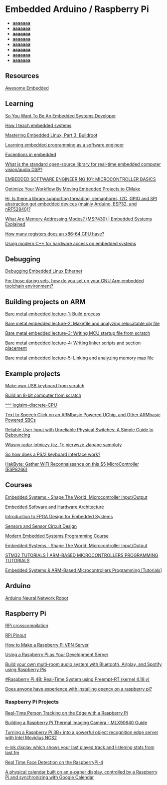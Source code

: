 
# Embedded Arduino / Raspberry Pi

* **[aaaaaaa](#resources)**
* **[aaaaaaa](#learning)**
* **[aaaaaaa](#debugging)**
* **[aaaaaaa](#building-projects-on-arm)**
* **[aaaaaaa](#example-projects)**
* **[aaaaaaa](#courses)**
* **[aaaaaaa](#arduino)**
* **[aaaaaaa](#raspberry-pi)**

## Resources

[Awesome Embedded](https://github.com/nhivp/Awesome-Embedded)

## Learning

[So You Want To Be An Embedded Systems Developer](https://www.embeddedrelated.com/showarticle/1324.php)

[How I teach embedded systems](https://jaycarlson.net/2019/07/26/how-i-teach-embedded-systems/)

[Mastering Embedded Linux, Part 3: Buildroot](https://www.thirtythreeforty.net/posts/2020/01/mastering-embedded-linux-part-3-buildroot/)

[Learning embedded programming as a software engineer](https://blog.athrunen.dev/learning-hardware-programming-as-a-software-engineer/)

[Exceptions in embedded](https://www.research.ed.ac.uk/portal/en/publications/lowcost-deterministic-c-exceptions-for-embedded-systems(2cfc59d5-fa95-45e0-83b2-46e51098cf1f).html)

[What is the standard open-source library for real-time embedded computer vision/audio DSP?](https://www.reddit.com/r/embedded/comments/feoftd/what_is_the_standard_opensource_library_for/)

[EMBEDDED SOFTWARE ENGINEERING 101: MICROCONTROLLER BASICS](https://embedded.fm/blog/2016/2/27/embedded-software-engineering-101-microcontroller-basics)

[Optimize Your Workflow By Moving Embedded Projects to CMake](https://dornerworks.com/blog/moving-embedded-projects-to-cmake)

[Hi, Is there a library supporting threading, semaphores, I2C, GPIO and SPI abstraction got embedded devices (mainly Arduino, ESP32, and nRF52840)?](https://www.reddit.com/r/embedded/comments/hjg3px/esp32_arduino_nrf52840/)

[What Are Memory Addressing Modes? (MSP430) | Embedded Systems Explained](https://youtu.be/Gk4yFmTVZec?list=PLeAb9_hv082weQ10WcvFfLBlNcCYXlQ4q)

[How many registers does an x86-64 CPU have?](https://blog.yossarian.net/2020/11/30/How-many-registers-does-an-x86-64-cpu-have)

[Using modern C++ for hardware access on embedded systems](https://www.reddit.com/r/embedded/comments/kmq2ga/using_modern_c_for_hardware_access_on_embedded/)

## Debugging

[Debugging Embedded Linux Ethernet](https://vmb-tech.com/blog/debugging-embedded-ethernet.html)

[For those daring vets, how do you set up your GNU Arm embedded toolchain environment?](https://www.reddit.com/r/embedded/comments/hk3eo1/for_those_daring_vets_how_do_you_set_up_your_gnu/)

## Building projects on ARM

[Bare metal embedded lecture-1: Build process](https://youtu.be/qWqlkCLmZoE)

[Bare metal embedded lecture-2: Makefile and analyzing relocatable obj file](https://youtu.be/Bsq6P1B8JqI)

[Bare metal embedded lecture-3: Writing MCU startup file from scratch](https://youtu.be/2Hm8eEHsgls)

[Bare metal embedded lecture-4: Writing linker scripts and section placement](https://youtu.be/B7oKdUvRhQQ)

[Bare metal embedded lecture-5: Linking and analyzing memory map file](https://youtu.be/5aafG5mjZ_Y)

## Example projects

[Make own USB keyboard from scratch](http://blakesmith.me/2019/01/16/making-my-own-usb-keyboard-from-scratch.html)

[Build an 8-bit computer from scratch](https://eater.net/8bit)

[^^^ logisim-discrete-CPU](https://github.com/eddiewastaken/logisim-discrete-CPU)

[Text to Speech Click on an ARMbasic Powered UChip, and Other ARMbasic Powered SBCs](https://www.instructables.com/id/Text-to-Speech-Click-on-an-ARMbasic-Powered-UChip-/)

[Reliable User Input with Unreliable Physical Switches: A Simple Guide to Debouncing](https://mrdrprofbolt.wordpress.com/2020/05/07/reliable-user-input-with-unreliable-physical-switches-a-simple-guide-to-debouncing/)

[Własny radar lotniczy (cz. 1): pierwsze złapane samoloty](https://pyrfekt.com/wlasny-radar-lotniczy-cz-1-pierwsze-zlapane-samoloty/)

[So how does a PS/2 keyboard interface work?](https://youtu.be/7aXbh9VUB3U)

[HakByte: Gather WiFi Reconnaissance on this $5 MicroController (ESP8266)](https://youtu.be/SPOCmnPj41E)

## Courses

[Embedded Systems - Shape The World: Microcontroller Input/Output](https://www.edx.org/course/embedded-systems-shape-the-world-microcontroller-i)

[Embedded Software and Hardware Architecture](https://www.coursera.org/learn/embedded-software-hardware)

[Introduction to FPGA Design for Embedded Systems](https://www.coursera.org/learn/intro-fpga-design-embedded-systems)

[Sensors and Sensor Circuit Design](https://www.coursera.org/learn/sensors-circuit-interface)

[Modern Embedded Systems Programming Course](https://www.youtube.com/playlist?list=PLPW8O6W-1chwyTzI3BHwBLbGQoPFxPAPM)

[Embedded Systems - Shape The World: Microcontroller Input/Output](https://www.edx.org/course/embedded-systems-shape-the-world-microcontroller-i)

[STM32 TUTORIALS | ARM-BASED MICROCONTROLLERS PROGRAMMING TUTORIALS](https://deepbluembedded.com/stm32-arm-programming-tutorials/)

[Embedded Systems & ARM-Based Microcontrollers Programming [Tutorials]](https://www.reddit.com/r/ECE/comments/hl6fkg/embedded_systems_armbased_microcontrollers/)

## Arduino

[Arduino Neural Network Robot](https://github.com/IdleHandsProject/makennbot)

## Raspberry Pi

[RPi crosscompilation](https://github.com/HesselM/rpicross_notes)

[RPi Pinout](https://pinout.xyz/)

[How to Make a Raspberry Pi VPN Server](https://www.electromaker.io/tutorial/blog/raspberry-pi-vpn-server)

[Using a Raspberry Pi as Your Development Server](https://dev.to/pluralsight/using-a-raspberry-pi-as-your-development-server-28c)

[Build your own multi-room audio system with Bluetooth, Airplay, and Spotify using Raspberry Pis](https://www.balena.io/blog/diy-raspberry-pi-multi-room-audio-system/)

[#Raspberry Pi 4B: Real-Time System using Preempt-RT (kernel 4.19.y)](https://lemariva.com/blog/2019/08/raspberry-pi-4b-preempt-rt-kernel-419y-performance-test)

[Does anyone have experience with installing opencv on a raspberry pi?](https://www.reddit.com/r/opencv/comments/g89k7r/question_does_anyone_have_experience_with/)

### Raspberry Pi Projects

[Real-Time Person Tracking on the Edge with a Raspberry Pi](https://heartbeat.fritz.ai/real-time-person-tracking-on-the-edge-with-a-raspberry-pi-93ae636af9fa)

[Building a Raspberry Pi Thermal Imaging Camera - MLX90640 Guide](https://www.reddit.com/r/raspberry_pi/comments/i75260/building_a_raspberry_pi_thermal_imaging_camera/)

[Turning a Raspberry Pi 3B+ into a powerful object recognition edge server with Intel Movidius NCS2](https://towardsdatascience.com/turning-a-raspberry-pi-3b-into-an-object-recognition-server-with-intel-movidius-ncs2-8dcfebebb2d6)

[e-ink display which shows your last played track and listening stats from last.fm](https://www.reddit.com/r/raspberry_pi/comments/h7tkqi/eink_display_which_shows_your_last_played_track/)

[Real Time Face Detection on the RaspberryPi-4](https://www.instructables.com/id/Real-Time-Face-Detection-on-the-RaspberryPi-4/)

[A physical calendar built on an e-paper display, controlled by a Raspberry Pi and synchronizing with Google Calendar](https://github.com/speedyg0nz/MagInkCal)

